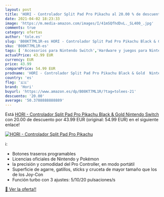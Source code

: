 ```yaml
---
layout: post
title: 'HORI - Controlador Split Pad Pro Pikachu al 20.00 % de descuento'
date: 2021-04-02 18:23:33
image: 'https://m.media-amazon.com/images/I/41mSQfhdDvL._SL400_.jpg'
comments: true
category: ofertas
author: 'tole.es'
slug: 'B08KT7ML1R-es HORI - Controlador Split Pad Pro Pikachu Black & Gold...'
sku: 'B08KT7ML1R-es'
tags: [ 'Accesorios para Nintendo Switch','Hardware y juegos para Nintendo Switch','Mandos para Nintendo Switch','Videojuegos','hori','nintendo', ]
actualPrice: 43.99 EUR
currency: EUR
price: 43.99
comparePrice: 54.99 EUR
prodname: 'HORI - Controlador Split Pad Pro Pikachu Black & Gold  Nintendo Switch '
country: 'es'
flag: '🇪🇸'
brand: 'Hori'
buyurl: 'https://www.amazon.es/dp/B08KT7ML1R/?tag=tolees-21'
descuento: '20.00'
average: '50.3788888888889'
---
```


Está [HORI - Controlador Split Pad Pro Pikachu Black & Gold  Nintendo Switch ](https://www.amazon.es/dp/B08KT7ML1R/?tag=tolees-21) con 20.00 de descuento por 43.99 EUR (original: 54.99 EUR) en el siguiente enlace!

[![HORI - Controlador Split Pad Pro Pikachu](https://m.media-amazon.com/images/I/41mSQfhdDvL._SL400_.jpg)](https://www.amazon.es/dp/B08KT7ML1R/?tag=tolees-21)

ℹ️:

- Botones traseros programables
- Licencias oficiales de Nintendo y Pokémon
- la precisión y comodidad del Pro Controller, en modo portátil
- Superficie de agarre, gatillos, sticks y cruceta de mayor tamaño que los de los Joy-Con
- Función turbo con 3 ajustes: 5/10/20 pulsaciones/s

[🛒 Ver la oferta!!](https://www.amazon.es/dp/B08KT7ML1R/?tag=tolees-21)

